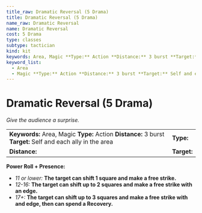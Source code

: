 ```yaml
---
title_raw: Dramatic Reversal (5 Drama)
title: Dramatic Reversal (5 Drama)
name_raw: Dramatic Reversal
name: Dramatic Reversal
cost: 5 Drama
type: classes
subtype: tactician
kind: kit
keywords: Area, Magic **Type:** Action **Distance:** 3 burst **Target:** Self and each ally in the area
keyword_list:
  - Area
  - Magic **Type:** Action **Distance:** 3 burst **Target:** Self and each ally in the area
---
```


# Dramatic Reversal (5 Drama)

*Give the audience a surprise.*

|                                                                                                             |             |
| :---------------------------------------------------------------------------------------------------------- | :---------- |
| **Keywords:** Area, Magic **Type:** Action **Distance:** 3 burst **Target:** Self and each ally in the area | **Type:**   |
| **Distance:**                                                                                               | **Target:** |

**Power Roll + Presence:**

- *11 or lower:* **The target can shift 1 square and make a free strike.**
- *12-16:* **The target can shift up to 2 squares and make a free strike with an edge.**
- *17+:* **The target can shift up to 3 squares and make a free strike with and edge, then can spend a Recovery.**
